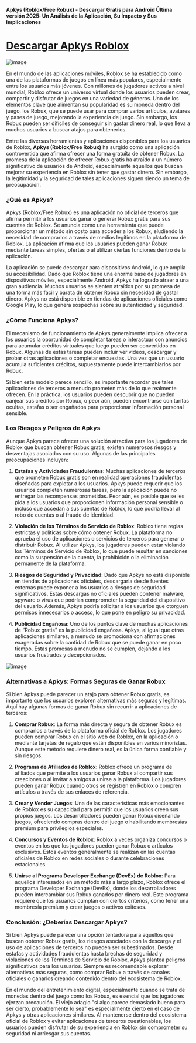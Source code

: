 **Apkys (Roblox/Free Robux) - Descargar Gratis para Android Última versión 2025: Un Análisis de la Aplicación, Su Impacto y Sus Implicaciones**

# [Descargar Apkys Roblox](https://peluztruco.es.modfyp.com/)

![image](https://github.com/user-attachments/assets/e152585e-9333-4927-a3f2-788e96cbde37)

En el mundo de las aplicaciones móviles, Roblox se ha establecido como una de las plataformas de juegos en línea más populares, especialmente entre los usuarios más jóvenes. Con millones de jugadores activos a nivel mundial, Roblox ofrece un universo virtual donde los usuarios pueden crear, compartir y disfrutar de juegos en una variedad de géneros. Uno de los elementos clave que alimentan su popularidad es su moneda dentro del juego, los Robux, que se puede usar para comprar varios artículos, avatares y pases de juego, mejorando la experiencia de juego. Sin embargo, los Robux pueden ser difíciles de conseguir sin gastar dinero real, lo que lleva a muchos usuarios a buscar atajos para obtenerlos.

Entre las diversas herramientas y aplicaciones disponibles para los usuarios de Roblox, **Apkys (Roblox/Free Robux)** ha surgido como una aplicación controvertida que afirma ofrecer una forma gratuita de obtener Robux. La promesa de la aplicación de ofrecer Robux gratis ha atraído a un número significativo de usuarios de Android, especialmente aquellos que buscan mejorar su experiencia en Roblox sin tener que gastar dinero. Sin embargo, la legitimidad y la seguridad de tales aplicaciones siguen siendo un tema de preocupación.

### **¿Qué es Apkys?**

Apkys (Roblox/Free Robux) es una aplicación no oficial de terceros que afirma permitir a los usuarios ganar o generar Robux gratis para sus cuentas de Roblox. Se anuncia como una herramienta que puede proporcionar un método sin costo para acceder a los Robux, eludiendo la necesidad de comprarlos a través de medios legítimos en la plataforma de Roblox. La aplicación afirma que los usuarios pueden ganar Robux mediante tareas simples, ofertas o al utilizar ciertas funciones dentro de la aplicación.

La aplicación se puede descargar para dispositivos Android, lo que amplía su accesibilidad. Dado que Roblox tiene una enorme base de jugadores en dispositivos móviles, especialmente Android, Apkys ha logrado atraer a una gran audiencia. Muchos usuarios se sienten atraídos por su promesa de una forma más fácil y barata de obtener Robux sin necesidad de gastar dinero. Apkys no está disponible en tiendas de aplicaciones oficiales como Google Play, lo que genera sospechas sobre su autenticidad y seguridad.

### **¿Cómo Funciona Apkys?**

El mecanismo de funcionamiento de Apkys generalmente implica ofrecer a los usuarios la oportunidad de completar tareas o interactuar con anuncios para acumular créditos virtuales que luego pueden ser convertidos en Robux. Algunas de estas tareas pueden incluir ver videos, descargar y probar otras aplicaciones o completar encuestas. Una vez que un usuario acumula suficientes créditos, supuestamente puede intercambiarlos por Robux.

Si bien este modelo parece sencillo, es importante recordar que tales aplicaciones de terceros a menudo prometen más de lo que realmente ofrecen. En la práctica, los usuarios pueden descubrir que no pueden canjear sus créditos por Robux, o peor aún, pueden encontrarse con tarifas ocultas, estafas o ser engañados para proporcionar información personal sensible.

### **Los Riesgos y Peligros de Apkys**

Aunque Apkys parece ofrecer una solución atractiva para los jugadores de Roblox que buscan obtener Robux gratis, existen numerosos riesgos y desventajas asociados con su uso. Algunas de las principales preocupaciones incluyen:

1. **Estafas y Actividades Fraudulentas**:
   Muchas aplicaciones de terceros que prometen Robux gratis son en realidad operaciones fraudulentas diseñadas para explotar a los usuarios. Apkys puede requerir que los usuarios completen numerosas tareas, pero la aplicación puede no entregar las recompensas prometidas. Peor aún, es posible que se les pida a los usuarios que proporcionen información personal sensible o incluso que accedan a sus cuentas de Roblox, lo que podría llevar al robo de cuentas o al fraude de identidad.

2. **Violación de los Términos de Servicio de Roblox**:
   Roblox tiene reglas estrictas y políticas sobre cómo obtener Robux. La plataforma no aprueba el uso de aplicaciones o servicios de terceros para generar o distribuir Robux. Al utilizar Apkys, los jugadores pueden estar violando los Términos de Servicio de Roblox, lo que puede resultar en sanciones como la suspensión de la cuenta, la prohibición o la eliminación permanente de la plataforma.

3. **Riesgos de Seguridad y Privacidad**:
   Dado que Apkys no está disponible en tiendas de aplicaciones oficiales, descargarla desde fuentes externas puede exponer a los usuarios a riesgos de seguridad significativos. Estas descargas no oficiales pueden contener malware, spyware o virus que podrían comprometer la seguridad del dispositivo del usuario. Además, Apkys podría solicitar a los usuarios que otorguen permisos innecesarios o acceso, lo que pone en peligro su privacidad.

4. **Publicidad Engañosa**:
   Uno de los puntos clave de muchas aplicaciones de “Robux gratis” es la publicidad engañosa. Apkys, al igual que otras aplicaciones similares, a menudo se promociona con afirmaciones exageradas sobre la cantidad de Robux que se puede ganar en poco tiempo. Estas promesas a menudo no se cumplen, dejando a los usuarios frustrados y decepcionados.

![image](https://github.com/user-attachments/assets/889c9e47-708f-4141-8974-607391e4cea9)

### **Alternativas a Apkys: Formas Seguras de Ganar Robux**

Si bien Apkys puede parecer un atajo para obtener Robux gratis, es importante que los usuarios exploren alternativas más seguras y legítimas. Aquí hay algunas formas de ganar Robux sin recurrir a aplicaciones de terceros:

1. **Comprar Robux**:
   La forma más directa y segura de obtener Robux es comprarlos a través de la plataforma oficial de Roblox. Los jugadores pueden comprar Robux en el sitio web de Roblox, en la aplicación o mediante tarjetas de regalo que están disponibles en varios minoristas. Aunque este método requiere dinero real, es la única forma confiable y sin riesgos.

2. **Programa de Afiliados de Roblox**:
   Roblox ofrece un programa de afiliados que permite a los usuarios ganar Robux al compartir sus creaciones o al invitar a amigos a unirse a la plataforma. Los jugadores pueden ganar Robux cuando otros se registren en Roblox o compren artículos a través de sus enlaces de referencia.

3. **Crear y Vender Juegos**:
   Una de las características más emocionantes de Roblox es su capacidad para permitir que los usuarios creen sus propios juegos. Los desarrolladores pueden ganar Robux diseñando juegos, ofreciendo compras dentro del juego o habilitando membresías premium para privilegios especiales.

4. **Concursos y Eventos de Roblox**:
   Roblox a veces organiza concursos o eventos en los que los jugadores pueden ganar Robux o artículos exclusivos. Estos eventos generalmente se realizan en las cuentas oficiales de Roblox en redes sociales o durante celebraciones estacionales.

5. **Unirse al Programa Developer Exchange (DevEx) de Roblox**:
   Para aquellos interesados en un método más a largo plazo, Roblox ofrece el programa Developer Exchange (DevEx), donde los desarrolladores pueden intercambiar sus Robux ganados por dinero real. Este programa requiere que los usuarios cumplan con ciertos criterios, como tener una membresía premium y crear juegos o activos exitosos.

### **Conclusión: ¿Deberías Descargar Apkys?**

Si bien Apkys puede parecer una opción tentadora para aquellos que buscan obtener Robux gratis, los riesgos asociados con la descarga y el uso de aplicaciones de terceros no pueden ser subestimados. Desde estafas y actividades fraudulentas hasta brechas de seguridad y violaciones de los Términos de Servicio de Roblox, Apkys plantea peligros significativos para los usuarios. Siempre es recomendable explorar alternativas más seguras, como comprar Robux a través de canales oficiales o ganarlos creando contenido dentro del ecosistema de Roblox.

En el mundo del entretenimiento digital, especialmente cuando se trata de monedas dentro del juego como los Robux, es esencial que los jugadores ejerzan precaución. El viejo adagio "si algo parece demasiado bueno para ser cierto, probablemente lo sea" es especialmente cierto en el caso de Apkys y otras aplicaciones similares. Al mantenerse dentro del ecosistema oficial de Roblox y evitar aplicaciones de terceros cuestionables, los usuarios pueden disfrutar de su experiencia en Roblox sin comprometer su seguridad ni arriesgar sus cuentas.
